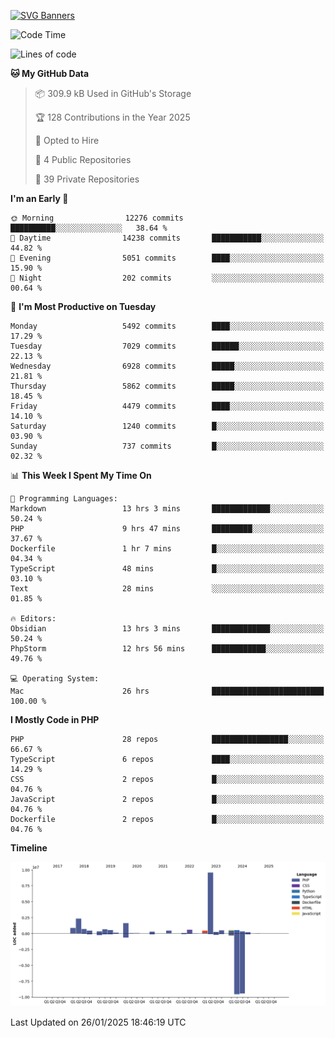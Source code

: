 [![SVG Banners](https://svg-banners.vercel.app/api?type=glitch&text1=Gere_Lajos%F0%9F%92%BB&width=800&height=400)](https://github.com/Akshay090/svg-banners)

<!--START_SECTION:waka-->
![Code Time](http://img.shields.io/badge/Code%20Time-2%2C125%20hrs%2011%20mins-blue)

![Lines of code](https://img.shields.io/badge/From%20Hello%20World%20I%27ve%20Written-21.4%20million%20lines%20of%20code-blue)

**🐱 My GitHub Data** 

> 📦 309.9 kB Used in GitHub's Storage 
 > 
> 🏆 128 Contributions in the Year 2025
 > 
> 💼 Opted to Hire
 > 
> 📜 4 Public Repositories 
 > 
> 🔑 39 Private Repositories 
 > 
**I'm an Early 🐤** 

```text
🌞 Morning                12276 commits       ██████████░░░░░░░░░░░░░░░   38.64 % 
🌆 Daytime                14238 commits       ███████████░░░░░░░░░░░░░░   44.82 % 
🌃 Evening                5051 commits        ████░░░░░░░░░░░░░░░░░░░░░   15.90 % 
🌙 Night                  202 commits         ░░░░░░░░░░░░░░░░░░░░░░░░░   00.64 % 
```
📅 **I'm Most Productive on Tuesday** 

```text
Monday                   5492 commits        ████░░░░░░░░░░░░░░░░░░░░░   17.29 % 
Tuesday                  7029 commits        ██████░░░░░░░░░░░░░░░░░░░   22.13 % 
Wednesday                6928 commits        █████░░░░░░░░░░░░░░░░░░░░   21.81 % 
Thursday                 5862 commits        █████░░░░░░░░░░░░░░░░░░░░   18.45 % 
Friday                   4479 commits        ████░░░░░░░░░░░░░░░░░░░░░   14.10 % 
Saturday                 1240 commits        █░░░░░░░░░░░░░░░░░░░░░░░░   03.90 % 
Sunday                   737 commits         █░░░░░░░░░░░░░░░░░░░░░░░░   02.32 % 
```


📊 **This Week I Spent My Time On** 

```text
💬 Programming Languages: 
Markdown                 13 hrs 3 mins       █████████████░░░░░░░░░░░░   50.24 % 
PHP                      9 hrs 47 mins       █████████░░░░░░░░░░░░░░░░   37.67 % 
Dockerfile               1 hr 7 mins         █░░░░░░░░░░░░░░░░░░░░░░░░   04.34 % 
TypeScript               48 mins             █░░░░░░░░░░░░░░░░░░░░░░░░   03.10 % 
Text                     28 mins             ░░░░░░░░░░░░░░░░░░░░░░░░░   01.85 % 

🔥 Editors: 
Obsidian                 13 hrs 3 mins       █████████████░░░░░░░░░░░░   50.24 % 
PhpStorm                 12 hrs 56 mins      ████████████░░░░░░░░░░░░░   49.76 % 

💻 Operating System: 
Mac                      26 hrs              █████████████████████████   100.00 % 
```

**I Mostly Code in PHP** 

```text
PHP                      28 repos            █████████████████░░░░░░░░   66.67 % 
TypeScript               6 repos             ████░░░░░░░░░░░░░░░░░░░░░   14.29 % 
CSS                      2 repos             █░░░░░░░░░░░░░░░░░░░░░░░░   04.76 % 
JavaScript               2 repos             █░░░░░░░░░░░░░░░░░░░░░░░░   04.76 % 
Dockerfile               2 repos             █░░░░░░░░░░░░░░░░░░░░░░░░   04.76 % 
```



**Timeline**

![Lines of Code chart](https://raw.githubusercontent.com/gere-lajos/gere-lajos/main/assets/bar_graph.png)


 Last Updated on 26/01/2025 18:46:19 UTC
<!--END_SECTION:waka-->
